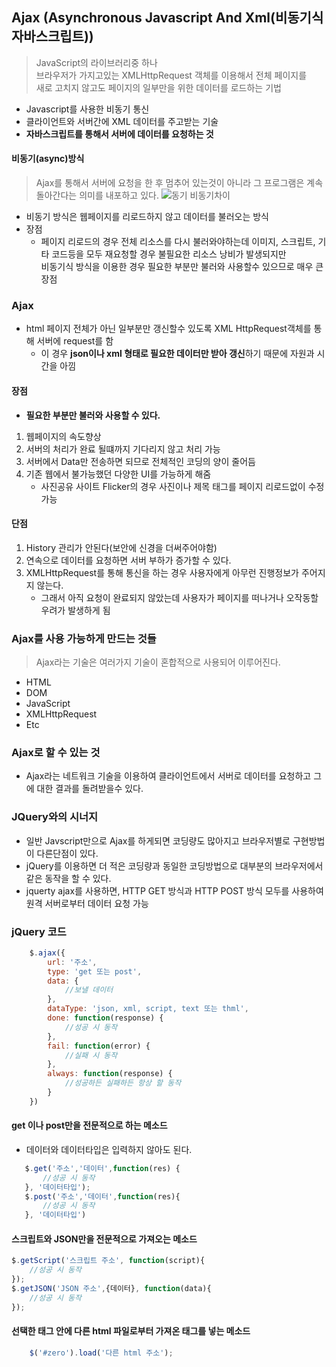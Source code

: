 ## Ajax (Asynchronous Javascript And Xml(비동기식 자바스크립트))
>JavaScript의 라이브러리중 하나<br>브라우저가 가지고있는 XMLHttpRequest 객체를 이용해서 전체 페이지를 <br>새로 고치지 않고도 페이지의 일부만을 위한 데이터를 로드하는 기법
- Javascript를 사용한 비동기 통신
- 클라이언트와 서버간에 XML 데이터를 주고받는 기술
- **자바스크립트를 통해서 서버에 데이터를 요청하는 것**
#### 비동기(async)방식
> Ajax를 통해서 서버에 요청을 한 후 멈추어 있는것이 아니라 그 프로그램은 계속 돌아간다는 의미를 내포하고 있다.
![동기 비동기차이](https://user-images.githubusercontent.com/60641307/83753736-c994ac80-a6a5-11ea-8acb-4045e585b7c5.png)


- 비동기 방식은 웹페이지를 리로드하지 않고 데이터를 불러오는 방식
- 장점
    - 페이지 리로드의 경우 전체 리소스를 다시 불러와야하는데 이미지, 스크립트, 기타 코드등을 모두 재요청할 경우 불필요한 리소스 낭비가 발생되지만 <br>비동기식 방식을 이용한 경우 필요한 부분만 불러와 사용할수 있으므로 매우 큰 장점
### Ajax
- html 페이지 전체가 아닌 일부분만 갱신할수 있도록 XML HttpRequest객체를 통해 서버에 request를 함
    - 이 경우 **json이나 xml 형태로 필요한 데이터만 받아 갱신**하기 때문에 자원과 시간을 아낌
#### 장점
- **필요한 부분만 불러와 사용할 수 있다.**
1. 웹페이지의 속도향상
2. 서버의 처리가 완료 될떄까지 기다리지 않고 처리 가능
3. 서버에서 Data만 전송하면 되므로 전체적인 코딩의 양이 줄어듬
4. 기존 웹에서 불가능했던 다양한 UI를 가능하게 해줌
    - 사진공유 사이트 Flicker의 경우 사진이나 제목 태그를 페이지 리로드없이 수정가능
#### 단점
1. History 관리가 안된다(보안에 신경을 더써주어야함)
2. 연속으로 데이터를 요청하면 서버 부하가 증가할 수 있다.
3. XMLHttpRequest를 통해 통신을 하는 경우 사용자에게 아무런 진행정보가 주어지지 않는다.    
    - 그래서 아직 요청이 완료되지 않았는데 사용자가 페이지를 떠나거나 오작동할 우려가 발생하게 됨
### Ajax를 사용 가능하게 만드는 것들
>Ajax라는 기술은 여러가지 기술이 혼합적으로 사용되어 이루어진다.
- HTML
- DOM
- JavaScript
- XMLHttpRequest
- Etc
### Ajax로 할 수 있는 것
- Ajax라는 네트워크 기술을 이용하여 클라이언트에서 서버로 데이터를 요청하고 그에 대한 결과를 돌려받을수 있다.
### JQuery와의 시너지
- 일반 Javscript만으로 Ajax를 하게되면 코딩량도 많아지고 브라우저별로 구현방법이 다른단점이 있다.
- jQuery를 이용하면 더 적은 코딩량과 동일한 코딩방법으로 대부분의 브라우저에서 같은 동작을 할 수 있다.
- jquerty ajax를 사용하면, HTTP GET 방식과 HTTP POST 방식 모두를 사용하여 원격 서버로부터 데이터 요청 가능

### jQuery 코드
```javascript
    $.ajax({
        url: '주소',
        type: 'get 또는 post',
        data: {
            //보낼 데이터
        },
        dataType: 'json, xml, script, text 또는 thml',
        done: function(response) {
            //성공 시 동작
        },
        fail: function(error) {
            //실패 시 동작
        },
        always: function(response) {
            //성공하든 실패하든 항상 할 동작
        }
    })
```
#### get 이나 post만을 전문적으로 하는 메소드
- 데이터와 데이터타입은 입력하지 않아도 된다.
 ```javascript
    $.get('주소','데이터',function(res) {
        //성공 시 동작
    }, '데이터타입');
    $.post('주소','데이터',function(res){
        //성공 시 동작
    }, '데이터타입')
  ```
#### 스크립트와 JSON만을 전문적으로 가져오는 메소드
```javascript
$.getScript('스크립트 주소', function(script){
    //성공 시 동작
});
$.getJSON('JSON 주소',{데이터}, function(data){
    //성공 시 동작
});
```
#### 선택한 태그 안에 다른 html 파일로부터 가져온 태그를 넣는 메소드
```javascript
    $('#zero').load('다른 html 주소');
```